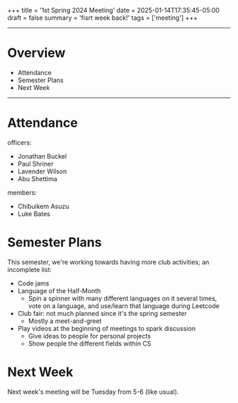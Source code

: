 +++
title = '1st Spring 2024 Meeting'
date = 2025-01-14T17:35:45-05:00
draft = false
summary = 'fisrt week back!'
tags = ['meeting']
+++

***
# Overview
- Attendance
- Semester Plans
- Next Week
***
# Attendance
officers: 

- Jonathan Buckel
- Paul Shriner
- Lavender Wilson
- Abu Shettima


members:

- Chibuikem Asuzu
- Luke Bates

# Semester Plans
This semester, we're working towards having more club activities; an incomplete list:
- Code jams
- Language of the Half-Month
	- Spin a spinner with many different languages on it several times, vote on a language, and use/learn that language during Leetcode
- Club fair: not much planned since it's the spring semester
	- Mostly a meet-and-greet
- Play videos at the beginning of meetings to spark discussion
	- Give ideas to people for personal projects
	- Show people the different fields within CS

# Next Week
Next week's meeting will be Tuesday from 5-6 (like usual). 